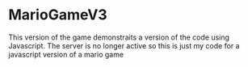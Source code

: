 # MarioGameV3
This version of the game demonstraits a version of the code using Javascript. The server is no longer active so this is just my code for a javascript version of a mario game
